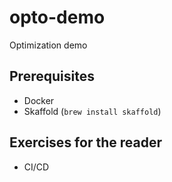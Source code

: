 opto-demo
=========

Optimization demo

Prerequisites
-------------

* Docker
* Skaffold (`brew install skaffold`)

Exercises for the reader
------------------------

* CI/CD